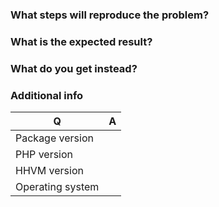 ### What steps will reproduce the problem?

### What is the expected result?

### What do you get instead?

### Additional info

| Q                | A
|------------------|---
| Package version  |
| PHP version      |
| HHVM version     |
| Operating system |
